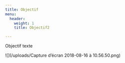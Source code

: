 ```yaml
---
title: Objectif
menu:
  header:
    weight: 1
    title: Objectif2

---
```

Objectif texte

![](/uploads/Capture d’écran 2018-08-16 à 10.56.50.png)